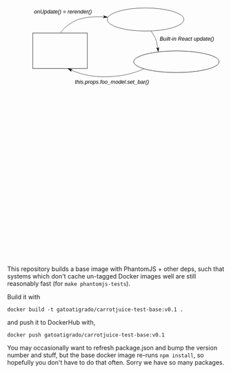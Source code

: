 <?xml version="1.0" encoding="UTF-8" standalone="no"?>
<!-- Created with Inkscape (http://www.inkscape.org/) -->

<svg
   xmlns:dc="http://purl.org/dc/elements/1.1/"
   xmlns:cc="http://creativecommons.org/ns#"
   xmlns:rdf="http://www.w3.org/1999/02/22-rdf-syntax-ns#"
   xmlns:svg="http://www.w3.org/2000/svg"
   xmlns="http://www.w3.org/2000/svg"
   xmlns:sodipodi="http://sodipodi.sourceforge.net/DTD/sodipodi-0.dtd"
   xmlns:inkscape="http://www.inkscape.org/namespaces/inkscape"
   width="210mm"
   height="297mm"
   viewBox="0 0 744.09448819 1052.3622047"
   id="svg2"
   version="1.1"
   inkscape:version="0.91 r13725"
   sodipodi:docname="readme-figure.svg"
   inkscape:export-filename="/Users/gatoatigrado/sandbox/cjuice/carrotjuice2/icon/readme-figure.png"
   inkscape:export-xdpi="90"
   inkscape:export-ydpi="90">
  <defs
     id="defs4">
    <marker
       inkscape:stockid="Arrow1Lend"
       orient="auto"
       refY="0.0"
       refX="0.0"
       id="marker4669"
       style="overflow:visible;"
       inkscape:isstock="true">
      <path
         id="path4671"
         d="M 0.0,0.0 L 5.0,-5.0 L -12.5,0.0 L 5.0,5.0 L 0.0,0.0 z "
         style="fill-rule:evenodd;stroke:#000000;stroke-width:1pt;stroke-opacity:1;fill:#000000;fill-opacity:1"
         transform="scale(0.8) rotate(180) translate(12.5,0)" />
    </marker>
    <marker
       inkscape:isstock="true"
       style="overflow:visible;"
       id="marker4501"
       refX="0.0"
       refY="0.0"
       orient="auto"
       inkscape:stockid="Arrow1Lend"
       inkscape:collect="always">
      <path
         transform="scale(0.8) rotate(180) translate(12.5,0)"
         style="fill-rule:evenodd;stroke:#000000;stroke-width:1pt;stroke-opacity:1;fill:#000000;fill-opacity:1"
         d="M 0.0,0.0 L 5.0,-5.0 L -12.5,0.0 L 5.0,5.0 L 0.0,0.0 z "
         id="path4503" />
    </marker>
    <marker
       inkscape:stockid="Arrow1Lend"
       orient="auto"
       refY="0.0"
       refX="0.0"
       id="Arrow1Lend"
       style="overflow:visible;"
       inkscape:isstock="true"
       inkscape:collect="always">
      <path
         id="path4220"
         d="M 0.0,0.0 L 5.0,-5.0 L -12.5,0.0 L 5.0,5.0 L 0.0,0.0 z "
         style="fill-rule:evenodd;stroke:#000000;stroke-width:1pt;stroke-opacity:1;fill:#000000;fill-opacity:1"
         transform="scale(0.8) rotate(180) translate(12.5,0)" />
    </marker>
  </defs>
  <sodipodi:namedview
     id="base"
     pagecolor="#ffffff"
     bordercolor="#666666"
     borderopacity="1.0"
     inkscape:pageopacity="0.0"
     inkscape:pageshadow="2"
     inkscape:zoom="1.3600423"
     inkscape:cx="359.18"
     inkscape:cy="734.75014"
     inkscape:document-units="px"
     inkscape:current-layer="layer1"
     showgrid="false"
     showguides="false"
     inkscape:window-width="1440"
     inkscape:window-height="815"
     inkscape:window-x="0"
     inkscape:window-y="1"
     inkscape:window-maximized="1" />
  <metadata
     id="metadata7">
    <rdf:RDF>
      <cc:Work
         rdf:about="">
        <dc:format>image/svg+xml</dc:format>
        <dc:type
           rdf:resource="http://purl.org/dc/dcmitype/StillImage" />
        <dc:title></dc:title>
      </cc:Work>
    </rdf:RDF>
  </metadata>
  <g
     inkscape:label="Layer 1"
     inkscape:groupmode="layer"
     id="layer1">
    <rect
       style="fill:none;fill-rule:evenodd;stroke:#000000;stroke-width:1.23556733px;stroke-linecap:butt;stroke-linejoin:miter;stroke-opacity:1"
       id="rect3340"
       width="187.06088"
       height="121.51743"
       x="87.300484"
       y="257.21533" />
    <flowRoot
       xml:space="preserve"
       id="flowRoot4142"
       style="font-style:normal;font-weight:normal;font-size:33.75px;line-height:125%;font-family:sans-serif;text-align:center;letter-spacing:0px;word-spacing:0px;text-anchor:middle;fill:#000000;fill-opacity:1;stroke:none;stroke-width:1px;stroke-linecap:butt;stroke-linejoin:miter;stroke-opacity:1"
       transform="translate(3.6948588,-1.632399)"><flowRegion
         id="flowRegion4144"><rect
           id="rect4146"
           width="165.73688"
           height="45.577637"
           x="96.482544"
           y="295.89169"
           style="font-size:33.75px;text-align:center;text-anchor:middle" /></flowRegion><flowPara
         id="flowPara4148">Models</flowPara></flowRoot>    <ellipse
       style="fill:none;fill-rule:evenodd;stroke:#000000;stroke-width:1.08210015px;stroke-linecap:butt;stroke-linejoin:miter;stroke-opacity:1"
       id="path3336"
       cx="473.80383"
       cy="210.93201"
       rx="131.2766"
       ry="39.5923" />
    <flowRoot
       xml:space="preserve"
       id="flowRoot4150"
       style="font-style:normal;font-weight:normal;font-size:33.75px;line-height:125%;font-family:sans-serif;letter-spacing:0px;word-spacing:0px;fill:#000000;fill-opacity:1;stroke:none;stroke-width:1px;stroke-linecap:butt;stroke-linejoin:miter;stroke-opacity:1"
       transform="translate(75.099507,-214.02442)"><flowRegion
         id="flowRegion4152"><rect
           id="rect4154"
           width="280.56888"
           height="59.783661"
           x="315.492"
           y="405.39642"
           style="font-size:33.75px" /></flowRegion><flowPara
         id="flowPara4156">Root view</flowPara></flowRoot>    <ellipse
       style="fill:none;fill-rule:evenodd;stroke:#000000;stroke-width:1.29707038px;stroke-linecap:butt;stroke-linejoin:miter;stroke-opacity:1"
       id="path3338"
       cx="579.59094"
       cy="355.59412"
       rx="146.25381"
       ry="36.974674" />
    <flowRoot
       xml:space="preserve"
       id="flowRoot4158"
       style="font-style:normal;font-weight:normal;font-size:33.75px;line-height:125%;font-family:sans-serif;letter-spacing:0px;word-spacing:0px;fill:#000000;fill-opacity:1;stroke:none;stroke-width:1px;stroke-linecap:butt;stroke-linejoin:miter;stroke-opacity:1"
       transform="translate(37.422536,53.92688)"><flowRegion
         id="flowRegion4160"><rect
           id="rect4162"
           width="294.7749"
           height="56.824074"
           x="442.16232"
           y="278.7261"
           style="font-size:33.75px" /></flowRegion><flowPara
         id="flowPara4164">Child views</flowPara></flowRoot>    <flowRoot
       xml:space="preserve"
       id="flowRoot4187"
       style="font-style:italic;font-weight:normal;font-size:18.75px;line-height:125%;font-family:sans-serif;letter-spacing:0px;word-spacing:0px;fill:#000000;fill-opacity:1;stroke:none;stroke-width:1px;stroke-linecap:butt;stroke-linejoin:miter;stroke-opacity:1;-inkscape-font-specification:'sans-serif Italic';font-stretch:normal;font-variant:normal;"><flowRegion
         id="flowRegion4189"><rect
           id="rect4191"
           width="216.64178"
           height="40.250385"
           x="523.255"
           y="262.1524"
           style="font-size:18.75px;-inkscape-font-specification:'sans-serif Italic';font-family:sans-serif;font-weight:normal;font-style:italic;font-stretch:normal;font-variant:normal;" /></flowRegion><flowPara
         id="flowPara4193" /></flowRoot>    <flowRoot
       xml:space="preserve"
       id="flowRoot4195"
       style="font-style:italic;font-weight:normal;font-size:40px;line-height:125%;font-family:sans-serif;letter-spacing:0px;word-spacing:0px;fill:#000000;fill-opacity:1;stroke:none;stroke-width:1px;stroke-linecap:butt;stroke-linejoin:miter;stroke-opacity:1;-inkscape-font-specification:'sans-serif Italic';font-stretch:normal;font-variant:normal;"><flowRegion
         id="flowRegion4197"><rect
           id="rect4199"
           width="255.11642"
           height="50.312984"
           x="484.18848"
           y="262.74432"
           style="-inkscape-font-specification:'sans-serif Italic';font-family:sans-serif;font-weight:normal;font-style:italic;font-stretch:normal;font-variant:normal;" /></flowRegion><flowPara
         id="flowPara4201" /></flowRoot>    <text
       xml:space="preserve"
       style="font-style:normal;font-weight:normal;font-size:40px;line-height:125%;font-family:sans-serif;letter-spacing:0px;word-spacing:0px;fill:#000000;fill-opacity:1;stroke:none;stroke-width:1px;stroke-linecap:butt;stroke-linejoin:miter;stroke-opacity:1"
       x="522.1405"
       y="283.33658"
       id="text4203"
       sodipodi:linespacing="125%"><tspan
         sodipodi:role="line"
         id="tspan4205"
         x="522.1405"
         y="283.33658"
         style="font-style:italic;font-variant:normal;font-weight:normal;font-stretch:normal;font-size:18.75px;font-family:sans-serif;-inkscape-font-specification:'sans-serif Italic'">Built-in React update()</tspan></text>
    <text
       sodipodi:linespacing="125%"
       id="text4207"
       y="431.01294"
       x="231.6409"
       style="font-style:normal;font-weight:normal;font-size:40px;line-height:125%;font-family:sans-serif;letter-spacing:0px;word-spacing:0px;fill:#000000;fill-opacity:1;stroke:none;stroke-width:1px;stroke-linecap:butt;stroke-linejoin:miter;stroke-opacity:1"
       xml:space="preserve"><tspan
         style="font-style:italic;font-variant:normal;font-weight:normal;font-stretch:normal;font-size:18.75px;font-family:sans-serif;-inkscape-font-specification:'sans-serif Italic'"
         y="431.01294"
         x="231.6409"
         id="tspan4209"
         sodipodi:role="line">this.props.foo_model.set_bar()</tspan></text>
    <path
       style="fill:none;fill-rule:evenodd;stroke:#000000;stroke-width:1px;stroke-linecap:butt;stroke-linejoin:miter;stroke-opacity:1;marker-end:url(#Arrow1Lend)"
       d="m 492.47532,250.31406 c 0,0 12.69848,18.33249 16.8419,30.07219 4.14342,11.7397 8.01863,40.36599 8.01863,40.36599"
       id="path4211"
       inkscape:connector-curvature="0"
       sodipodi:nodetypes="csc" />
    <path
       style="fill:none;fill-rule:evenodd;stroke:#000000;stroke-width:1px;stroke-linecap:butt;stroke-linejoin:miter;stroke-opacity:1;marker-end:url(#marker4501)"
       d="m 468.2067,379.94398 c 0,0 -42.61805,20.12519 -92.93104,24.86053 -50.31298,4.73534 -106.54514,4.14343 -166.92072,-25.45245"
       id="path4493"
       inkscape:connector-curvature="0"
       sodipodi:nodetypes="csc" />
    <path
       style="fill:none;fill-rule:evenodd;stroke:#000000;stroke-width:1px;stroke-linecap:butt;stroke-linejoin:miter;stroke-opacity:1;marker-end:url(#marker4669)"
       d="m 183.49441,256.23323 c 0,0 7.10301,-18.34944 46.76148,-39.65846 39.65847,-21.30903 113.05623,-13.61411 113.05623,-13.61411"
       id="path4661"
       inkscape:connector-curvature="0" />
    <text
       xml:space="preserve"
       style="font-style:normal;font-weight:normal;font-size:40px;line-height:125%;font-family:sans-serif;letter-spacing:0px;word-spacing:0px;fill:#000000;fill-opacity:1;stroke:none;stroke-width:1px;stroke-linecap:butt;stroke-linejoin:miter;stroke-opacity:1"
       x="91.6409"
       y="191.01294"
       id="text4703"
       sodipodi:linespacing="125%"><tspan
         sodipodi:role="line"
         id="tspan4705"
         x="91.6409"
         y="191.01294"
         style="font-style:italic;font-variant:normal;font-weight:normal;font-stretch:normal;font-size:18.75px;font-family:sans-serif;-inkscape-font-specification:'sans-serif Italic'">onUpdate() = rerender()</tspan></text>
  </g>
</svg>
This repository builds a base image with PhantomJS + other deps, such that
systems which don't cache un-tagged Docker images well are still reasonably
fast (for `make phantomjs-tests`).

Build it with

	docker build -t gatoatigrado/carrotjuice-test-base:v0.1 .

and push it to DockerHub with,

	docker push gatoatigrado/carrotjuice-test-base:v0.1

You may occasionally want to refresh package.json and bump the version number
and stuff, but the base docker image re-runs `npm install`, so hopefully you
don't have to do that often. Sorry we have so many packages.
